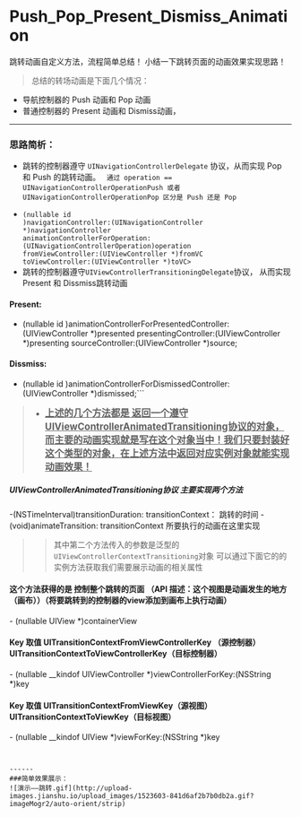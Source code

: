 # Push_Pop_Present_Dismiss_Animation
跳转动画自定义方法，流程简单总结！
小结一下跳转页面的动画效果实现思路！
> 总结的转场动画是下面几个情况：
- 导航控制器的 Push 动画和 Pop 动画
- 普通控制器的 Present 动画和 Dismiss动画，

-----
### 思路简析：
- 跳转的控制器遵守 `UINavigationControllerDelegate`  协议，从而实现 Pop 和 Push 的跳转动画。
<code> 通过 operation == UINavigationControllerOperationPush 或者 UINavigationControllerOperationPop 区分是 Push 还是 Pop
- (nullable id <UIViewControllerAnimatedTransitioning>)navigationController:(UINavigationController *)navigationController
 animationControllerForOperation:(UINavigationControllerOperation)operation
 fromViewController:(UIViewController *)fromVC
 toViewController:(UIViewController *)toVC> </code>
- 跳转的控制器遵守`UIViewControllerTransitioningDelegate`协议， 从而实现 Present 和 Dissmiss跳转动画

#### Present:
 - (nullable id <UIViewControllerAnimatedTransitioning>)animationControllerForPresentedController:(UIViewController *)presented presentingController:(UIViewController *)presenting sourceController:(UIViewController *)source;   
 #### Dissmiss:
 - (nullable id <UIViewControllerAnimatedTransitioning>)animationControllerForDismissedController:(UIViewController *)dismissed;```

> - <big><u><b>上述的几个方法都是  返回一个遵守UIViewControllerAnimatedTransitioning协议的对象，而主要的动画实现就是写在这个对象当中！我们只要封装好这个类型的对象，在上述方法中返回对应实例对象就能实现动画效果！</big></u></b>

>
##### UIViewControllerAnimatedTransitioning协议 主要实现两个方法
-(NSTimeInterval)transitionDuration: transitionContext： 跳转的时间
-(void)animateTransition: transitionContext 所要执行的动画在这里实现 

>>其中第二个方法传入的参数是泛型的`UIViewControllerContextTransitioning`对象
可以通过下面它的的实例方法获取我们需要展示动画的相关属性   
####  这个方法获得的是 控制整个跳转的页面 （API 描述：这个视图是动画发生的地方（画布））（将要跳转到的控制器的view添加到画布上执行动画）
\- (nullable UIView *)containerView
####  Key 取值 UITransitionContextFromViewControllerKey  （源控制器）UITransitionContextToViewControllerKey（目标控制器）
\- (nullable __kindof UIViewController *)viewControllerForKey:(NSString *)key
####  Key 取值  UITransitionContextFromViewKey（源视图）  UITransitionContextToViewKey（目标视图）
\- (nullable __kindof UIView *)viewForKey:(NSString *)key

```


------
###简单效果展示：
![演示——跳转.gif](http://upload-images.jianshu.io/upload_images/1523603-841d6af2b7b0db2a.gif?imageMogr2/auto-orient/strip)
